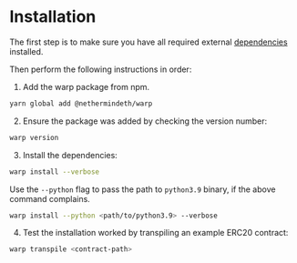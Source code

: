 # Installation

The first step is to make sure you have all required external [dependencies](dependencies.md) installed.

Then perform the following instructions in order:

1. Add the warp package from npm.

```bash
yarn global add @nethermindeth/warp
```

2. Ensure the package was added by checking the version number:

```bash
warp version
```

3. Install the dependencies:

```bash
warp install --verbose
```

Use the `--python` flag to pass the path to `python3.9` binary, if the above command complains.

```bash
warp install --python <path/to/python3.9> --verbose
```

4. Test the installation worked by transpiling an example ERC20 contract:

```bash
warp transpile <contract-path>
```
